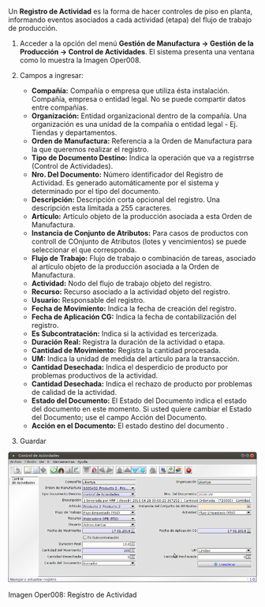 Un **Registro de Actividad** es la forma de hacer controles de piso en planta, informando eventos asociados a cada actividad (etapa) del flujo de trabajo de producción.

1. Acceder a la opción del menú **Gestión de Manufactura →  Gestión de la Producción → Control de Actividades**. El sistema presenta una ventana como lo muestra la Imagen Oper008.
2. Campos a ingresar:
	* **Compañía:** Compañía o empresa que utiliza ésta instalación. Compañía, empresa o entidad legal. No se puede compartir datos entre compañías.
	* **Organización:** Entidad organizacional dentro de la compañía. Una organización es una unidad de la compañía o entidad legal - Ej. Tiendas y departamentos.
	* **Orden de Manufactura:** Referencia a la Orden de Manufactura para la que queremos realizar el registro.
	* **Tipo de Documento Destino:** Indica la operación que va a registrrse (Control de Actividades).
	* **Nro. Del Documento:** Número identificador del Registro de Actividad. Es generado automáticamente por el sistema y determinado por el tipo del documento.
	* **Descripción:** Descripción corta opcional del registro. Una descripción esta limitada a 255 caracteres.
	* **Artículo:** Artículo objeto de la producción asociada a esta Orden de Manufactura.
	* **Instancia de Conjunto de Atributos:** Para casos de productos con controll de COnjunto de Atributos (lotes y vencimientos) se puede seleccionar el que corresponda.
	* **Flujo de Trabajo:** Flujo de trabajo o combinación de tareas, asociado al artículo objeto de la producción asociada a la Orden de Manufactura.
	* **Actividad:** Nodo del flujo de trabajo objeto del registro.
	* **Recurso:** Recurso asociado a la actividad objeto del registro.
	* **Usuario:** Responsable del registro.
	* **Fecha de Movimiento:** Indica la fecha de creación del registro.
	* **Fecha de Aplicación CG:** Indica la fecha de contabilización del registro.
	* **Es Subcontratación:** Indica si la actividad es tercerizada.
	* **Duración Real:** Registra la duración de la actividad o etapa.
	* **Cantidad de Movimiento:** Registra la cantidad procesada.
	* **UM:** Indica la unidad de medida del artículo para la transacción.
	* **Cantidad Desechada:** Indica el desperdicio de producto por problemas productivos de la actividad.
	* **Cantidad Desechada:** Indica el rechazo de producto por problemas de calidad de la actividad.
	* **Estado del Documento:** El Estado del Documento indica el estado del documento en este momento. Si usted quiere cambiar el Estado del Documento; use el campo Acción del Documento.
	* **Acción en el Documento:** El estado destino del documento .

3. Guardar

![Geneos](img/operaciones/ly_om_act.png)

Imagen Oper008: Registro de Actividad